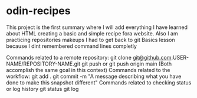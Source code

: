 # odin-recipes
This project is the first summary where I will add everything I have learned about HTML creating a basic and simple recipe fora website.
Also I am practicing repositories makeups
I had to get back to git Basics lesson because I dint remembered command lines completly

Commands related to a remote repository:
git clone git@github.com:USER-NAME/REPOSITORY-NAME.git
git push or git push origin main (Both accomplish the same goal in this context)
Commands related to the workflow:
git add .
git commit -m "A message describing what you have done to make this snapshot different"
Commands related to checking status or log history
git status
git log